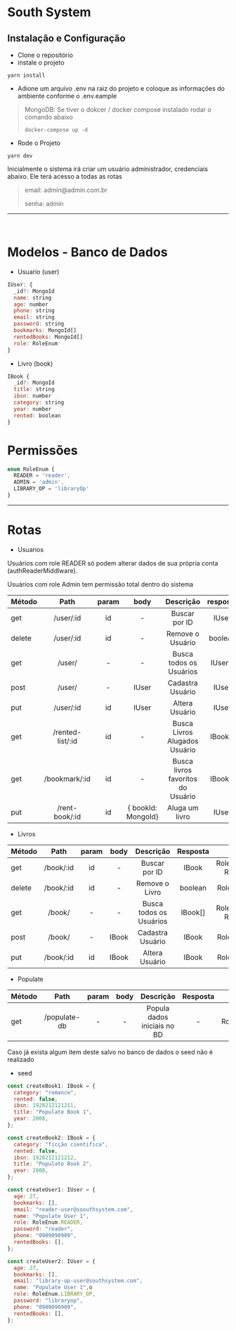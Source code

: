 # South System

## Instalação e Configuração

- Clone o repositório
- instale o projeto

```
yarn install
```

- Adione um arquivo .env na raiz do projeto e coloque as informações do ambiente conforme o .env.eample

> MongoDB: Se tiver o dokcer / docker compose instalado rodar o comando abaixo
>
> ```
> docker-compose up -d
> ```

- Rode o Projeto

```
yarn dev
```

Inicialmente o sistema irá criar um usuário administrador, credenciais abaixo. Ele terá acesso a todas as rotas

> <p>email: admin@admin.com.br</p>
> <p>senha: admin</p>

---

<br>

# Modelos - Banco de Dados

- Usuario (user)

```js
IUser: {
  _id?: MongoId
  name: string
  age: number
  phone: string
  email: string
  password: string
  bookmarks: MongoId[]
  rentedBooks: MongoId[]
  role: RoleEnum
}
```

- Livro (book)

```js
IBook {
  _id?: MongoId
  title: string
  ibsn: number
  category: string
  year: number
  rented: boolean
}
```

# Permissões

```js
enum RoleEnum {
  READER = 'reader',
  ADMIN = 'admin',
  LIBRARY_OP = 'libraryOp'
}
```

---

# Rotas

- Usuarios

<p>Usuários com role READER só podem alterar dados de sua própria conta (authReaderMiddlware).</p>
<p>Usuários com role Admin tem permissão total dentro do sistema</p>

| Método |       Path       | param |        body        |             Descrição             | resposta |              Permissões              |
| ------ | :--------------: | :---: | :----------------: | :-------------------------------: | :------: | :----------------------------------: |
| get    |    /user/:id     |  id   |         -          |           Buscar por ID           |  IUser   |         RoleEnum.LIBRARY_OP          |
| delete |    /user/:id     |  id   |         -          |         Remove o Usuário          | boolean  | RoleEnum.LIBRARY_OP, RoleEnum.READER |
| get    |      /user/      |   -   |         -          |      Busca todos os Usuários      | IUser[]  |         RoleEnum.LIBRARY_OP          |
| post   |      /user/      |   -   |       IUser        |         Cadastra Usuário          |  IUser   | RoleEnum.LIBRARY_OP, RoleEnum.READER |
| put    |    /user/:id     |  id   |       IUser        |          Altera Usuário           |  IUser   | RoleEnum.LIBRARY_OP, RoleEnum.READER |
| get    | /rented-list/:id |  id   |         -          |   Busca Livros Alugados Usuário   | IBook[]  | RoleEnum.LIBRARY_OP, RoleEnum.READER |
| get    |  /bookmark/:id   |  id   |         -          | Busca livros favoritos do Usuário | IBook[]  | RoleEnum.LIBRARY_OP, RoleEnum.READER |
| put    |  /rent-book/:id  |  id   | { bookId: MongoId} |          Aluga um livro           |  IUser   |         RoleEnum.LIBRARY_OP          |

- Livros

| Método |   Path    | param | body  |        Descrição        | Resposta |              Permissões              |
| ------ | :-------: | :---: | :---: | :---------------------: | :------: | :----------------------------------: |
| get    | /book/:id |  id   |   -   |      Buscar por ID      |  IBook   | RoleEnum.LIBRARY_OP, RoleEnum.READER |
| delete | /book/:id |  id   |   -   |     Remove o Livro      | boolean  |         RoleEnum.LIBRARY_OP          |
| get    |  /book/   |   -   |   -   | Busca todos os Usuários | IBook[]  | RoleEnum.LIBRARY_OP, RoleEnum.READER |
| post   |  /book/   |   -   | IBook |    Cadastra Usuário     |  IBook   |         RoleEnum.LIBRARY_OP          |
| put    | /book/:id |  id   | IBook |     Altera Usuário      |  IBook   |         RoleEnum.LIBRARY_OP          |

- Populate

| Método |     Path     | param | body |          Descrição          | Resposta |   Permissões   |
| ------ | :----------: | :---: | :--: | :-------------------------: | :------: | :------------: |
| get    | /populate-db |   -   |  -   | Popula dados iniciais no BD |    -     | RoleEnum.ADMIN |

Caso já exista algum item deste salvo no banco de dados o seed não é realizado

- seed

```js
const createBook1: IBook = {
  category: "romance",
  rented: false,
  ibsn: 1928212121211,
  title: "Populate Book 1",
  year: 2008,
};

const createBook2: IBook = {
  category: "ficção cientifica",
  rented: false,
  ibsn: 1928212121212,
  title: "Populate Book 2",
  year: 2008,
};

const createUser1: IUser = {
  age: 27,
  bookmarks: [],
  email: "reader-user@soouthsystem.com",
  name: "Populate User 1",
  role: RoleEnum.READER,
  password: "reader",
  phone: "0909090909",
  rentedBooks: [],
};

const createUser2: IUser = {
  age: 27,
  bookmarks: [],
  email: "library-op-user@southsystem.com",
  name: "Populate User 1",o
  role: RoleEnum.LIBRARY_OP,
  password: "libraryop",
  phone: "0909090909",
  rentedBooks: [],
};
```
